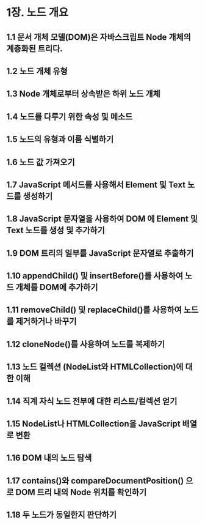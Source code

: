 # 1장. 노드 개요

## 1.1 문서 개체 모델(DOM)은 자바스크립트 Node 개체의 계층화된 트리다.

## 1.2 노드 개체 유형

## 1.3 Node 개체로부터 상속받은 하위 노드 개체

## 1.4 노드를 다루기 위한 속성 및 메소드

## 1.5 노드의 유형과 이름 식별하기

## 1.6 노드 값 가져오기

## 1.7 JavaScript 메서드를 사용해서 Element 및 Text 노드를 생성하기

## 1.8 JavaScript 문자열을 사용하여 DOM 에 Element 및 Text 노드를 생성 및 추가하기

## 1.9 DOM 트리의 일부를 JavaScript 문자열로 추출하기

## 1.10 appendChild() 및 insertBefore()를 사용하여 노드 개체를 DOM에 추가하기

## 1.11 removeChild() 및 replaceChild()를 사용하여 노드를 제거하거나 바꾸기

## 1.12 cloneNode()를 사용하여 노드를 복제하기

## 1.13 노드 컬렉션 (NodeList와 HTMLCollection)에 대한 이해

## 1.14 직계 자식 노드 전부에 대한 리스트/컬렉션 얻기

## 1.15 NodeList나 HTMLCollection을 JavaScript 배열로 변환

## 1.16 DOM 내의 노드 탐색

## 1.17 contains()와 compareDocumentPosition() 으로 DOM 트리 내의 Node 위치를 확인하기

## 1.18 두 노드가 동일한지 판단하기
